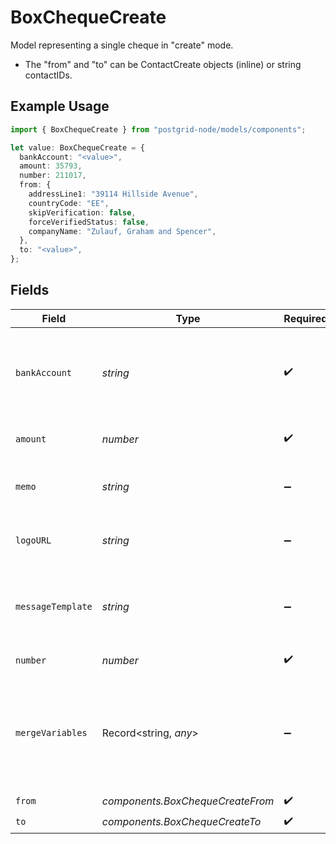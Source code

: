 # BoxChequeCreate

Model representing a single cheque in "create" mode.
- The "from" and "to" can be ContactCreate objects (inline) or string contactIDs.

## Example Usage

```typescript
import { BoxChequeCreate } from "postgrid-node/models/components";

let value: BoxChequeCreate = {
  bankAccount: "<value>",
  amount: 35793,
  number: 211017,
  from: {
    addressLine1: "39114 Hillside Avenue",
    countryCode: "EE",
    skipVerification: false,
    forceVerifiedStatus: false,
    companyName: "Zulauf, Graham and Spencer",
  },
  to: "<value>",
};
```

## Fields

| Field                                                                                             | Type                                                                                              | Required                                                                                          | Description                                                                                       |
| ------------------------------------------------------------------------------------------------- | ------------------------------------------------------------------------------------------------- | ------------------------------------------------------------------------------------------------- | ------------------------------------------------------------------------------------------------- |
| `bankAccount`                                                                                     | *string*                                                                                          | :heavy_check_mark:                                                                                | The bank account (ID or reference) from which the cheque amount is drawn.                         |
| `amount`                                                                                          | *number*                                                                                          | :heavy_check_mark:                                                                                | The amount on the cheque.                                                                         |
| `memo`                                                                                            | *string*                                                                                          | :heavy_minus_sign:                                                                                | The memo text on the cheque (optional).                                                           |
| `logoURL`                                                                                         | *string*                                                                                          | :heavy_minus_sign:                                                                                | A URL to a logo for the cheque (optional).                                                        |
| `messageTemplate`                                                                                 | *string*                                                                                          | :heavy_minus_sign:                                                                                | An optional message template to be printed on or with the cheque.                                 |
| `number`                                                                                          | *number*                                                                                          | :heavy_check_mark:                                                                                | The cheque number.                                                                                |
| `mergeVariables`                                                                                  | Record<string, *any*>                                                                             | :heavy_minus_sign:                                                                                | A set of dynamic merge variables for customizing the cheque or accompanying documents (optional). |
| `from`                                                                                            | *components.BoxChequeCreateFrom*                                                                  | :heavy_check_mark:                                                                                | N/A                                                                                               |
| `to`                                                                                              | *components.BoxChequeCreateTo*                                                                    | :heavy_check_mark:                                                                                | N/A                                                                                               |